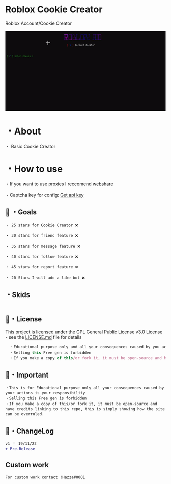 # Roblox Cookie Creator
Roblox Account/Cookie Creator

![Screenshot](img.png)

# ・About

・ Basic Cookie Creator



# ・How to use
・If you want to use proxies I reccomend [webshare](https://www.webshare.io/?referral_code=27rjvonmaef4)

・Captcha key for config: [Get api key](https://dashboard.capsolver.com/passport/register?inviteCode=rwXDPRNK)

 ## 🥅 ・Goals
```
・ 25 stars for Cookie Creator ❌

・ 30 stars for friend feature ❌

・ 35 stars for message feature ❌

・ 40 stars for follow feature ❌

・ 45 stars for report feature ❌

・ 20 Stars I will add a like bot ❌
```

## ・Skids
```

```


## 📄・License

This project is licensed under the GPL General Public License v3.0 License - see the [LICENSE.md](./LICENSE) file for details
```js
  ・Educational purpose only and all your consequences caused by you actions is your responsibility
  ・Selling this Free gen is forbidden
  ・If you make a copy of this/or fork it, it must be open-source and have credits linking to this repo
```

## 📄・Important
```
・This is for Educational purpose only all your consequences caused by your actions is your responsibility 
・Selling this Free gen is forbidden 
・If you make a copy of this/or fork it, it must be open-source and have credits linking to this repo, this is simply showing how the site can be overruled.
```

## 💭・ChangeLog

```diff
v1 ⋮ 19/11/22
+ Pre-Release
```


## Custom work
```
For custom work contact !Hazza#0001
```
